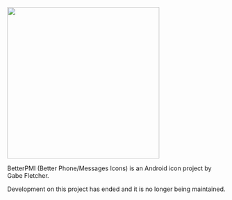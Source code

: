 <img src="https://user-images.githubusercontent.com/38300939/199820156-97321963-5674-4c26-9a5c-22f430229403.png" width=350>

BetterPMI (Better Phone/Messages Icons) is an Android icon project by Gabe Fletcher. 

Development on this project has ended and it is no longer being maintained.
